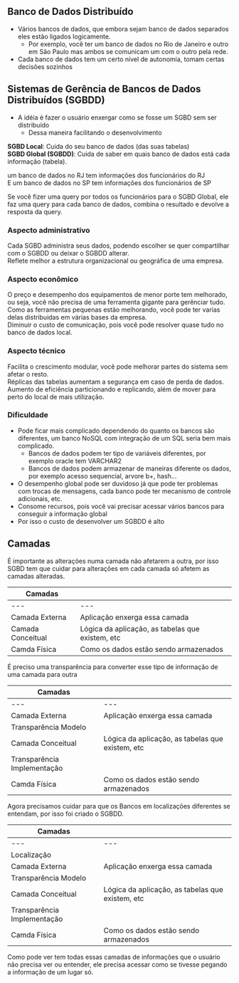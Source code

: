 ## Banco de Dados Distribuído
* Vários bancos de dados, que embora sejam banco de dados separados eles estão ligados logicamente.  
  * Por exemplo, você ter um banco de dados no Rio de Janeiro e outro em São Paulo mas ambos se comunicam um com o outro pela rede.  
* Cada banco de dados tem um certo nível de autonomia, tomam certas decisões sozinhos  

## Sistemas de Gerência de Bancos de Dados Distribuídos (SGBDD)
* A idéia é fazer o usuário enxergar como se fosse um SGBD sem ser distribuído
  * Dessa maneira facilitando o desenvolvimento

**SGBD Local**: Cuida do seu banco de dados (das suas tabelas)  
**SGBD Global (SGBDD)**: Cuida de saber em quais banco de dados está cada informação (tabela).  

um banco de dados no RJ tem informações dos funcionários do RJ  
E um banco de dados no SP tem informações dos funcionários de SP  

Se você fizer uma query por todos os funcionários para o SGBD Global, ele faz uma query para cada banco de dados, combina o resultado e devolve a resposta da query.  

### Aspecto administrativo
Cada SGBD administra seus dados, podendo escolher se quer compartilhar com o SGBDD ou deixar o SGBDD alterar.  
Reflete melhor a estrutura organizacional ou geográfica de uma empresa.  

### Aspecto econômico
O preço e desempenho dos equipamentos de menor porte tem melhorado, ou seja, você não precisa de uma ferramenta gigante para gerênciar tudo. Como as ferramentas pequenas estão melhorando, você pode ter varias delas distribuidas em várias bases da empresa.  
Diminuir o custo de comunicação, pois você pode resolver quase tudo no banco de dados local.  

### Aspecto técnico
Facilita o crescimento modular, você pode melhorar partes do sistema sem afetar o resto.  
Réplicas das tabelas aumentam a segurança em caso de perda de dados.  
Aumento de eficiência particionando e replicando, além de mover para perto do local de mais utilização.  

### Dificuldade
* Pode ficar mais complicado dependendo do quanto os bancos são diferentes, um banco NoSQL com integração de um SQL seria bem mais complicado.  
  * Bancos de dados podem ter tipo de variáveis diferentes, por exemplo oracle tem VARCHAR2
  * Bancos de dados podem armazenar de maneiras diferente os dados, por exemplo acesso sequencial, arvore b+, hash...
* O desempenho global pode ser duvidoso já que pode ter problemas com trocas de mensagens, cada banco pode ter mecanismo de controle adicionais, etc.  
* Consome recursos, pois você vai precisar acessar vários bancos para conseguir a informação global
* Por isso o custo de desenvolver um SGBDD é alto  

## Camadas

É importante as alterações numa camada não afetarem a outra, por isso SGBD tem que cuidar para alterações em cada camada só afetem as camadas alteradas.  

| Camadas | |
| --- | --- |
| --- | --- |
| Camada Externa | Aplicação enxerga essa camada |
| Camada Conceitual | Lógica da aplicação, as tabelas que existem, etc |
| Camda Física | Como os dados estão sendo armazenados |

É preciso uma transparência para converter esse tipo de informação de uma camada para outra  

| Camadas | |
| --- | --- |
| --- | --- |
| Camada Externa | Aplicação enxerga essa camada |
| Transparência Modelo |  |
| Camada Conceitual | Lógica da aplicação, as tabelas que existem, etc |
| Transparência Implementação |  |
| Camda Física | Como os dados estão sendo armazenados |

Agora precisamos cuidar para que os Bancos em localizações diferentes se entendam, por isso foi criado o SGBDD.  

| Camadas | |
| --- | --- |
| --- | --- |
| Localização |  |
| Camada Externa | Aplicação enxerga essa camada |
| Transparência Modelo |  |
| Camada Conceitual | Lógica da aplicação, as tabelas que existem, etc |
| Transparência Implementação |  |
| Camda Física | Como os dados estão sendo armazenados |

Como pode ver tem todas essas camadas de informações que o usuário não precisa ver ou entender, ele precisa acessar como se tivesse pegando a informação de um lugar só.  
